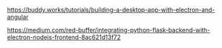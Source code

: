 https://buddy.works/tutorials/building-a-desktop-app-with-electron-and-angular

https://medium.com/red-buffer/integrating-python-flask-backend-with-electron-nodejs-frontend-8ac621d13f72
